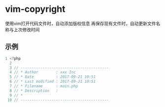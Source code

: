 # vim-copyright
使用vim打开代码文件时，自动添加版权信息
再保存现有文件时，自动更新文件名称与上次修改时间

## 示例
```php
1 <?php
  2 
  3 // ----------------------------------------
  4 // * Author        : xxx Inc 
  5 // * Date          : 2017-09-21 10:51
  6 // * Last modified : 2017-09-21 10:51
  7 // * Filename      : main.php
  8 // * Description   : 
  9 // *  
 10 // ----------------------------------------

```
